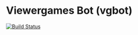 # Viewergames Bot (vgbot)
[![Build Status](https://travis-ci.org/Hu3bl/vgbot.svg?branch=develop)](https://travis-ci.org/Hu3bl/vgbot)

